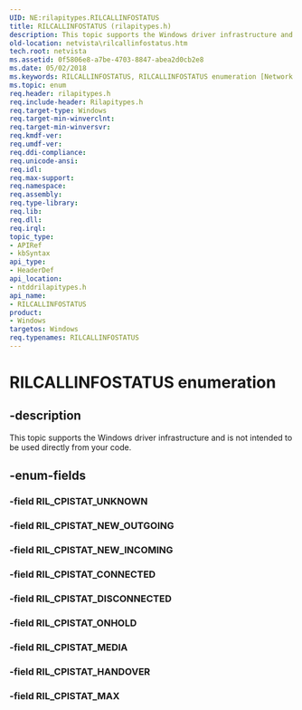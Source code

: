 ```yaml
---
UID: NE:rilapitypes.RILCALLINFOSTATUS
title: RILCALLINFOSTATUS (rilapitypes.h)
description: This topic supports the Windows driver infrastructure and is not intended to be used directly from your code.
old-location: netvista\rilcallinfostatus.htm
tech.root: netvista
ms.assetid: 0f5806e8-a7be-4703-8847-abea2d0cb2e8
ms.date: 05/02/2018
ms.keywords: RILCALLINFOSTATUS, RILCALLINFOSTATUS enumeration [Network Drivers Starting with Windows Vista], RIL_CPISTAT_CONNECTED, RIL_CPISTAT_DISCONNECTED, RIL_CPISTAT_HANDOVER, RIL_CPISTAT_MAX, RIL_CPISTAT_MEDIA, RIL_CPISTAT_NEW_INCOMING, RIL_CPISTAT_NEW_OUTGOING, RIL_CPISTAT_ONHOLD, netvista.rilcallinfostatus, ntddrilapitypes/RILCALLINFOSTATUS, ntddrilapitypes/RIL_CPISTAT_CONNECTED, ntddrilapitypes/RIL_CPISTAT_DISCONNECTED, ntddrilapitypes/RIL_CPISTAT_HANDOVER, ntddrilapitypes/RIL_CPISTAT_MAX, ntddrilapitypes/RIL_CPISTAT_MEDIA, ntddrilapitypes/RIL_CPISTAT_NEW_INCOMING, ntddrilapitypes/RIL_CPISTAT_NEW_OUTGOING, ntddrilapitypes/RIL_CPISTAT_ONHOLD
ms.topic: enum
req.header: rilapitypes.h
req.include-header: Rilapitypes.h
req.target-type: Windows
req.target-min-winverclnt: 
req.target-min-winversvr: 
req.kmdf-ver: 
req.umdf-ver: 
req.ddi-compliance: 
req.unicode-ansi: 
req.idl: 
req.max-support: 
req.namespace: 
req.assembly: 
req.type-library: 
req.lib: 
req.dll: 
req.irql: 
topic_type:
- APIRef
- kbSyntax
api_type:
- HeaderDef
api_location:
- ntddrilapitypes.h
api_name:
- RILCALLINFOSTATUS
product:
- Windows
targetos: Windows
req.typenames: RILCALLINFOSTATUS
---
```


# RILCALLINFOSTATUS enumeration


## -description


This topic supports the Windows driver infrastructure and is not intended to be used directly from your code.


## -enum-fields




### -field RIL_CPISTAT_UNKNOWN


### -field RIL_CPISTAT_NEW_OUTGOING


### -field RIL_CPISTAT_NEW_INCOMING


### -field RIL_CPISTAT_CONNECTED


### -field RIL_CPISTAT_DISCONNECTED


### -field RIL_CPISTAT_ONHOLD


### -field RIL_CPISTAT_MEDIA


### -field RIL_CPISTAT_HANDOVER


### -field RIL_CPISTAT_MAX

